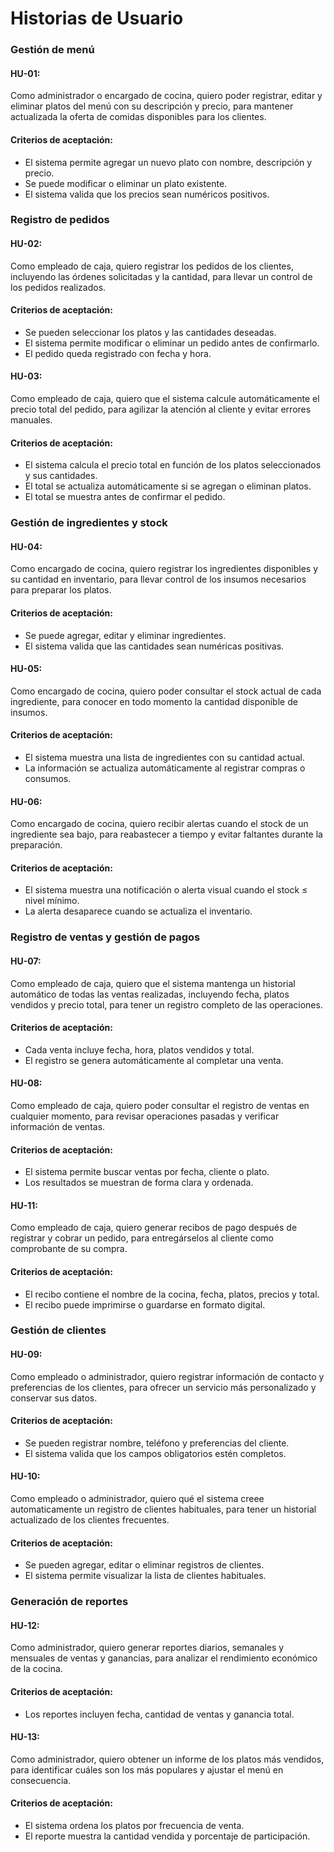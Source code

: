 # Historias de Usuario
### Gestión de menú
#### HU-01:
Como administrador o encargado de cocina, quiero poder registrar, editar y eliminar platos del menú con su descripción y precio, para mantener actualizada la oferta de comidas disponibles para los clientes.
#### Criterios de aceptación:
- El sistema permite agregar un nuevo plato con nombre, descripción y precio.
- Se puede modificar o eliminar un plato existente.
- El sistema valida que los precios sean numéricos positivos.

### Registro de pedidos
#### HU-02:
Como empleado de caja, quiero registrar los pedidos de los clientes, incluyendo las órdenes solicitadas y la cantidad, para llevar un control de los pedidos realizados.
#### Criterios de aceptación:
- Se pueden seleccionar los platos y las cantidades deseadas.
- El sistema permite modificar o eliminar un pedido antes de confirmarlo.
- El pedido queda registrado con fecha y hora.

#### HU-03:
Como empleado de caja, quiero que el sistema calcule automáticamente el precio total del pedido, para agilizar la atención al cliente y evitar errores manuales.
#### Criterios de aceptación:
- El sistema calcula el precio total en función de los platos seleccionados y sus cantidades.
- El total se actualiza automáticamente si se agregan o eliminan platos.
- El total se muestra antes de confirmar el pedido.

### Gestión de ingredientes y stock
#### HU-04:
Como encargado de cocina, quiero registrar los ingredientes disponibles y su cantidad en inventario, para llevar control de los insumos necesarios para preparar los platos.
#### Criterios de aceptación:
- Se puede agregar, editar y eliminar ingredientes.
- El sistema valida que las cantidades sean numéricas positivas.

#### HU-05:
Como encargado de cocina, quiero poder consultar el stock actual de cada ingrediente, para conocer en todo momento la cantidad disponible de insumos.
#### Criterios de aceptación:
- El sistema muestra una lista de ingredientes con su cantidad actual.
- La información se actualiza automáticamente al registrar compras o consumos.

#### HU-06:
Como encargado de cocina, quiero recibir alertas cuando el stock de un ingrediente sea bajo, para reabastecer a tiempo y evitar faltantes durante la preparación.
#### Criterios de aceptación:
- El sistema muestra una notificación o alerta visual cuando el stock ≤ nivel mínimo.
- La alerta desaparece cuando se actualiza el inventario.

### Registro de ventas y gestión de pagos
#### HU-07:
Como empleado de caja, quiero que el sistema mantenga un historial automático de todas las ventas realizadas, incluyendo fecha, platos vendidos y precio total, para tener un registro completo de las operaciones.
#### Criterios de aceptación:
- Cada venta incluye fecha, hora, platos vendidos y total.
- El registro se genera automáticamente al completar una venta.

#### HU-08:
Como empleado de caja, quiero poder consultar el registro de ventas en cualquier momento, para revisar operaciones pasadas y verificar información de ventas.
#### Criterios de aceptación:
- El sistema permite buscar ventas por fecha, cliente o plato.
- Los resultados se muestran de forma clara y ordenada.

#### HU-11:
Como empleado de caja, quiero generar recibos de pago después de registrar y cobrar un pedido, para entregárselos al cliente como comprobante de su compra.
#### Criterios de aceptación:
- El recibo contiene el nombre de la cocina, fecha, platos, precios y total.
- El recibo puede imprimirse o guardarse en formato digital.

### Gestión de clientes
#### HU-09:
Como empleado o administrador, quiero registrar información de contacto y preferencias de los clientes, para ofrecer un servicio más personalizado y conservar sus datos.
#### Criterios de aceptación:
- Se pueden registrar nombre, teléfono y preferencias del cliente.
- El sistema valida que los campos obligatorios estén completos.

#### HU-10:
Como empleado o administrador, quiero qué el sistema creee automaticamente un registro de clientes habituales, para tener un historial actualizado de los clientes frecuentes.
#### Criterios de aceptación:
- Se pueden agregar, editar o eliminar registros de clientes.
- El sistema permite visualizar la lista de clientes habituales.

### Generación de reportes
#### HU-12:
Como administrador, quiero generar reportes diarios, semanales y mensuales de ventas y ganancias, para analizar el rendimiento económico de la cocina.
#### Criterios de aceptación:
- Los reportes incluyen fecha, cantidad de ventas y ganancia total.


#### HU-13:
Como administrador, quiero obtener un informe de los platos más vendidos, para identificar cuáles son los más populares y ajustar el menú en consecuencia.
#### Criterios de aceptación:
- El sistema ordena los platos por frecuencia de venta.
- El reporte muestra la cantidad vendida y porcentaje de participación.
